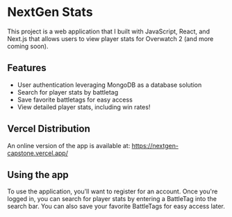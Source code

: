 # NextGen Stats

This project is a web application that I built with JavaScript, React, and
Next.js that allows users to view player stats for Overwatch 2 (and more coming
soon).

## Features

- User authentication leveraging MongoDB as a database solution
- Search for player stats by battletag
- Save favorite battletags for easy access
- View detailed player stats, including win rates!

## Vercel Distribution

An online version of the app is available at:
<https://nextgen-capstone.vercel.app/>

## Using the app

To use the application, you'll want to register for an account. Once you're
logged in, you can search for player stats by entering a BattleTag into the
search bar. You can also save your favorite BattleTags for easy access later.
